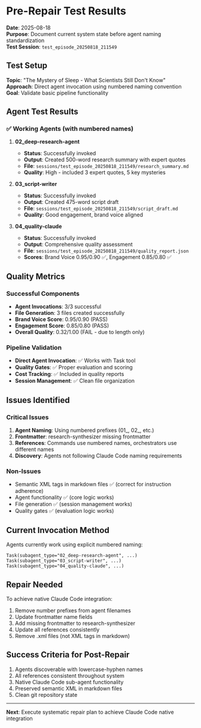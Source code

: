# Pre-Repair Test Results

**Date**: 2025-08-18  
**Purpose**: Document current system state before agent naming standardization  
**Test Session**: `test_episode_20250818_211549`

## Test Setup

**Topic**: "The Mystery of Sleep - What Scientists Still Don't Know"  
**Approach**: Direct agent invocation using numbered naming convention  
**Goal**: Validate basic pipeline functionality

## Agent Test Results

### ✅ Working Agents (with numbered names)

1. **02_deep-research-agent**
   - **Status**: Successfully invoked
   - **Output**: Created 500-word research summary with expert quotes
   - **File**: `sessions/test_episode_20250818_211549/research_summary.md`
   - **Quality**: High - included 3 expert quotes, 5 key mysteries

2. **03_script-writer**
   - **Status**: Successfully invoked  
   - **Output**: Created 475-word script draft
   - **File**: `sessions/test_episode_20250818_211549/script_draft.md`
   - **Quality**: Good engagement, brand voice aligned

3. **04_quality-claude**
   - **Status**: Successfully invoked
   - **Output**: Comprehensive quality assessment
   - **File**: `sessions/test_episode_20250818_211549/quality_report.json`
   - **Scores**: Brand Voice 0.95/0.90 ✅, Engagement 0.85/0.80 ✅

## Quality Metrics

### Successful Components
- **Agent Invocations**: 3/3 successful
- **File Generation**: 3 files created successfully  
- **Brand Voice Score**: 0.95/0.90 (PASS)
- **Engagement Score**: 0.85/0.80 (PASS)
- **Overall Quality**: 0.32/1.00 (FAIL - due to length only)

### Pipeline Validation
- **Direct Agent Invocation**: ✅ Works with Task tool
- **Quality Gates**: ✅ Proper evaluation and scoring
- **Cost Tracking**: ✅ Included in quality reports
- **Session Management**: ✅ Clean file organization

## Issues Identified

### Critical Issues
1. **Agent Naming**: Using numbered prefixes (01_, 02_, etc.)
2. **Frontmatter**: research-synthesizer missing frontmatter
3. **References**: Commands use numbered names, orchestrators use different names
4. **Discovery**: Agents not following Claude Code naming requirements

### Non-Issues
- Semantic XML tags in markdown files ✅ (correct for instruction adherence)
- Agent functionality ✅ (core logic works)
- File generation ✅ (session management works)
- Quality gates ✅ (evaluation logic works)

## Current Invocation Method

Agents currently work using explicit numbered naming:
```
Task(subagent_type="02_deep-research-agent", ...)
Task(subagent_type="03_script-writer", ...)
Task(subagent_type="04_quality-claude", ...)
```

## Repair Needed

To achieve native Claude Code integration:
1. Remove number prefixes from agent filenames
2. Update frontmatter name fields
3. Add missing frontmatter to research-synthesizer
4. Update all references consistently
5. Remove .xml files (not XML tags in markdown)

## Success Criteria for Post-Repair

1. Agents discoverable with lowercase-hyphen names
2. All references consistent throughout system
3. Native Claude Code sub-agent functionality
4. Preserved semantic XML in markdown files
5. Clean git repository state

---

**Next**: Execute systematic repair plan to achieve Claude Code native integration